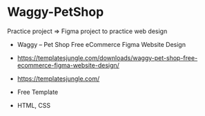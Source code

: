 # Waggy-PetShop
Practice project => Figma project to practice web design

  * Waggy – Pet Shop Free eCommerce Figma Website Design
  * https://templatesjungle.com/downloads/waggy-pet-shop-free-ecommerce-figma-website-design/
  * https://templatesjungle.com/
  * Free Template

  * HTML, CSS

